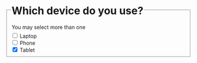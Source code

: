 <form>
    <fieldset class="au-fieldset">
        <legend class="au-fieldset__legend">
            <h1 class="au-display-xxl">Which device do you use?</h1>
            <span class="au-hint-text">You may select more than one</span>
        </legend>
        <div class="au-control-input au-control-input--block">
            <input class="au-control-input__input js-focus-me" type="checkbox" name="checkbox-ex" id="cb-laptop">
            <label class="au-control-input__text" for="cb-laptop">Laptop</label>
        </div>
        <div class="au-control-input au-control-input--block">
            <input class="au-control-input__input js-focus-me" type="checkbox" name="checkbox-ex" id="cb-phone">
            <label class="au-control-input__text" for="cb-phone">Phone</label>
        </div>
        <div class="au-control-input au-control-input--block">
            <input class="au-control-input__input js-focus-me" type="checkbox" name="checkbox-ex" id="cb-tablet" checked>
            <label class="au-control-input__text" for="cb-tablet">Tablet</label>
        </div>
    </fieldset>
</form>
